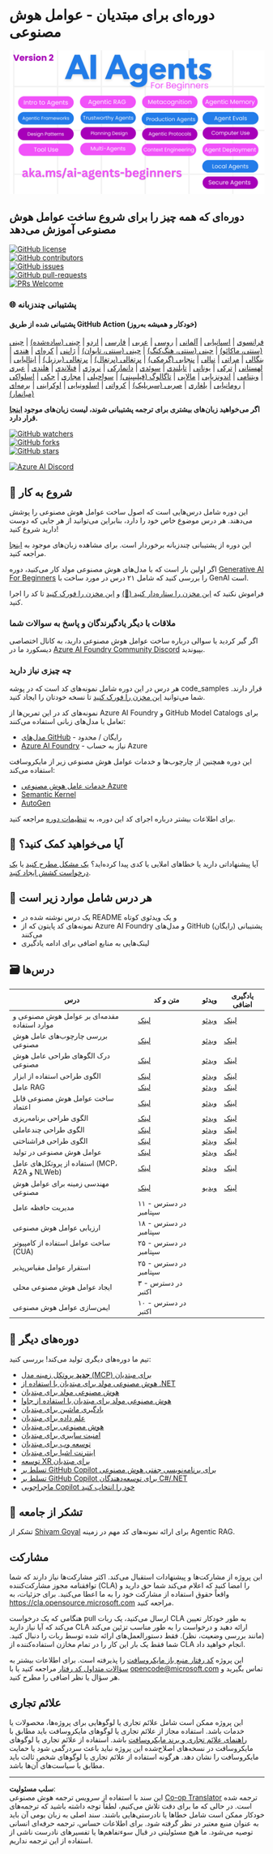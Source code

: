 <!--
CO_OP_TRANSLATOR_METADATA:
{
  "original_hash": "525a30a46e4451e243da0bb866d0f5f0",
  "translation_date": "2025-09-04T07:34:11+00:00",
  "source_file": "README.md",
  "language_code": "fa"
}
-->
# دوره‌ای برای مبتدیان - عوامل هوش مصنوعی

![Generative AI For Beginners](../../translated_images/repo-thumbnailv2.06f4a48036fde647f6ba4eb19f5651babe59bb30e972748afb349e47725d7601.fa.png)

## دوره‌ای که همه چیز را برای شروع ساخت عوامل هوش مصنوعی آموزش می‌دهد

[![GitHub license](https://img.shields.io/github/license/microsoft/ai-agents-for-beginners.svg)](https://github.com/microsoft/ai-agents-for-beginners/blob/master/LICENSE?WT.mc_id=academic-105485-koreyst)  
[![GitHub contributors](https://img.shields.io/github/contributors/microsoft/ai-agents-for-beginners.svg)](https://GitHub.com/microsoft/ai-agents-for-beginners/graphs/contributors/?WT.mc_id=academic-105485-koreyst)  
[![GitHub issues](https://img.shields.io/github/issues/microsoft/ai-agents-for-beginners.svg)](https://GitHub.com/microsoft/ai-agents-for-beginners/issues/?WT.mc_id=academic-105485-koreyst)  
[![GitHub pull-requests](https://img.shields.io/github/issues-pr/microsoft/ai-agents-for-beginners.svg)](https://GitHub.com/microsoft/ai-agents-for-beginners/pulls/?WT.mc_id=academic-105485-koreyst)  
[![PRs Welcome](https://img.shields.io/badge/PRs-welcome-brightgreen.svg?style=flat-square)](http://makeapullrequest.com?WT.mc_id=academic-105485-koreyst)  

### 🌐 پشتیبانی چندزبانه

#### پشتیبانی شده از طریق GitHub Action (خودکار و همیشه به‌روز)

[فرانسوی](../fr/README.md) | [اسپانیایی](../es/README.md) | [آلمانی](../de/README.md) | [روسی](../ru/README.md) | [عربی](../ar/README.md) | [فارسی](./README.md) | [اردو](../ur/README.md) | [چینی (ساده‌شده)](../zh/README.md) | [چینی (سنتی، ماکائو)](../mo/README.md) | [چینی (سنتی، هنگ‌کنگ)](../hk/README.md) | [چینی (سنتی، تایوان)](../tw/README.md) | [ژاپنی](../ja/README.md) | [کره‌ای](../ko/README.md) | [هندی](../hi/README.md) | [بنگالی](../bn/README.md) | [مراتی](../mr/README.md) | [نپالی](../ne/README.md) | [پنجابی (گرمکی)](../pa/README.md) | [پرتغالی (پرتغال)](../pt/README.md) | [پرتغالی (برزیل)](../br/README.md) | [ایتالیایی](../it/README.md) | [لهستانی](../pl/README.md) | [ترکی](../tr/README.md) | [یونانی](../el/README.md) | [تایلندی](../th/README.md) | [سوئدی](../sv/README.md) | [دانمارکی](../da/README.md) | [نروژی](../no/README.md) | [فنلاندی](../fi/README.md) | [هلندی](../nl/README.md) | [عبری](../he/README.md) | [ویتنامی](../vi/README.md) | [اندونزیایی](../id/README.md) | [مالایی](../ms/README.md) | [تاگالوگ (فیلیپینی)](../tl/README.md) | [سواحیلی](../sw/README.md) | [مجاری](../hu/README.md) | [چکی](../cs/README.md) | [اسلواکی](../sk/README.md) | [رومانیایی](../ro/README.md) | [بلغاری](../bg/README.md) | [صربی (سیریلیک)](../sr/README.md) | [کرواتی](../hr/README.md) | [اسلوونیایی](../sl/README.md) | [اوکراینی](../uk/README.md) | [برمه‌ای (میانمار)](../my/README.md)

**اگر می‌خواهید زبان‌های بیشتری برای ترجمه پشتیبانی شوند، لیست زبان‌های موجود [اینجا](https://github.com/Azure/co-op-translator/blob/main/getting_started/supported-languages.md) قرار دارد.**

[![GitHub watchers](https://img.shields.io/github/watchers/microsoft/ai-agents-for-beginners.svg?style=social&label=Watch)](https://GitHub.com/microsoft/ai-agents-for-beginners/watchers/?WT.mc_id=academic-105485-koreyst)  
[![GitHub forks](https://img.shields.io/github/forks/microsoft/ai-agents-for-beginners.svg?style=social&label=Fork)](https://GitHub.com/microsoft/ai-agents-for-beginners/network/?WT.mc_id=academic-105485-koreyst)  
[![GitHub stars](https://img.shields.io/github/stars/microsoft/ai-agents-for-beginners.svg?style=social&label=Star)](https://GitHub.com/microsoft/ai-agents-for-beginners/stargazers/?WT.mc_id=academic-105485-koreyst)  

[![Azure AI Discord](https://dcbadge.limes.pink/api/server/kzRShWzttr)](https://discord.gg/kzRShWzttr)

## 🌱 شروع به کار

این دوره شامل درس‌هایی است که اصول ساخت عوامل هوش مصنوعی را پوشش می‌دهند. هر درس موضوع خاص خود را دارد، بنابراین می‌توانید از هر جایی که دوست دارید شروع کنید!

این دوره از پشتیبانی چندزبانه برخوردار است. برای مشاهده زبان‌های موجود به [اینجا](../..) مراجعه کنید.

اگر اولین بار است که با مدل‌های هوش مصنوعی مولد کار می‌کنید، دوره [Generative AI For Beginners](https://aka.ms/genai-beginners) را بررسی کنید که شامل ۲۱ درس در مورد ساخت با GenAI است.

فراموش نکنید که [این مخزن را ستاره‌دار کنید (🌟)](https://docs.github.com/en/get-started/exploring-projects-on-github/saving-repositories-with-stars?WT.mc_id=academic-105485-koreyst) و [این مخزن را فورک کنید](https://github.com/microsoft/ai-agents-for-beginners/fork) تا کد را اجرا کنید.

### ملاقات با دیگر یادگیرندگان و پاسخ به سوالات شما

اگر گیر کردید یا سوالی درباره ساخت عوامل هوش مصنوعی دارید، به کانال اختصاصی دیسکورد ما در [Azure AI Foundry Community Discord](https://aka.ms/ai-agents/discord) بپیوندید.

### چه چیزی نیاز دارید

هر درس در این دوره شامل نمونه‌های کد است که در پوشه code_samples قرار دارند. شما می‌توانید [این مخزن را فورک کنید](https://github.com/microsoft/ai-agents-for-beginners/fork) تا نسخه خودتان را ایجاد کنید.

نمونه‌های کد در این تمرین‌ها از Azure AI Foundry و GitHub Model Catalogs برای تعامل با مدل‌های زبانی استفاده می‌کنند:

- [مدل‌های GitHub](https://aka.ms/ai-agents-beginners/github-models) - رایگان / محدود  
- [Azure AI Foundry](https://aka.ms/ai-agents-beginners/ai-foundry) - نیاز به حساب Azure  

این دوره همچنین از چارچوب‌ها و خدمات عوامل هوش مصنوعی زیر از مایکروسافت استفاده می‌کند:

- [خدمات عامل هوش مصنوعی Azure](https://aka.ms/ai-agents-beginners/ai-agent-service)  
- [Semantic Kernel](https://aka.ms/ai-agents-beginners/semantic-kernel)  
- [AutoGen](https://aka.ms/ai-agents/autogen)  

برای اطلاعات بیشتر درباره اجرای کد این دوره، به [تنظیمات دوره](./00-course-setup/README.md) مراجعه کنید.

## 🙏 آیا می‌خواهید کمک کنید؟

آیا پیشنهاداتی دارید یا خطاهای املایی یا کدی پیدا کرده‌اید؟ [یک مشکل مطرح کنید](https://github.com/microsoft/ai-agents-for-beginners/issues?WT.mc_id=academic-105485-koreyst) یا [یک درخواست کشش ایجاد کنید](https://github.com/microsoft/ai-agents-for-beginners/pulls?WT.mc_id=academic-105485-koreyst).

## 📂 هر درس شامل موارد زیر است

- یک درس نوشته شده در README و یک ویدئوی کوتاه  
- نمونه‌های کد پایتون که از Azure AI Foundry و مدل‌های GitHub (رایگان) پشتیبانی می‌کنند  
- لینک‌هایی به منابع اضافی برای ادامه یادگیری  

## 🗃️ درس‌ها

| **درس**                                     | **متن و کد**                                      | **ویدئو**                                                  | **یادگیری اضافی**                                                                     |
|---------------------------------------------|--------------------------------------------------|------------------------------------------------------------|---------------------------------------------------------------------------------------|
| مقدمه‌ای بر عوامل هوش مصنوعی و موارد استفاده | [لینک](./01-intro-to-ai-agents/README.md)        | [ویدئو](https://youtu.be/3zgm60bXmQk?si=z8QygFvYQv-9WtO1)   | [لینک](https://aka.ms/ai-agents-beginners/collection?WT.mc_id=academic-105485-koreyst) |
| بررسی چارچوب‌های عامل هوش مصنوعی            | [لینک](./02-explore-agentic-frameworks/README.md)| [ویدئو](https://youtu.be/ODwF-EZo_O8?si=Vawth4hzVaHv-u0H)   | [لینک](https://aka.ms/ai-agents-beginners/collection?WT.mc_id=academic-105485-koreyst) |
| درک الگوهای طراحی عامل هوش مصنوعی           | [لینک](./03-agentic-design-patterns/README.md)   | [ویدئو](https://youtu.be/m9lM8qqoOEA?si=BIzHwzstTPL8o9GF)   | [لینک](https://aka.ms/ai-agents-beginners/collection?WT.mc_id=academic-105485-koreyst) |
| الگوی طراحی استفاده از ابزار                | [لینک](./04-tool-use/README.md)                  | [ویدئو](https://youtu.be/vieRiPRx-gI?si=2z6O2Xu2cu_Jz46N)   | [لینک](https://aka.ms/ai-agents-beginners/collection?WT.mc_id=academic-105485-koreyst) |
| عامل RAG                                    | [لینک](./05-agentic-rag/README.md)               | [ویدئو](https://youtu.be/WcjAARvdL7I?si=gKPWsQpKiIlDH9A3)   | [لینک](https://aka.ms/ai-agents-beginners/collection?WT.mc_id=academic-105485-koreyst) |
| ساخت عوامل هوش مصنوعی قابل اعتماد           | [لینک](./06-building-trustworthy-agents/README.md)| [ویدئو](https://youtu.be/iZKkMEGBCUQ?si=jZjpiMnGFOE9L8OK)   | [لینک](https://aka.ms/ai-agents-beginners/collection?WT.mc_id=academic-105485-koreyst) |
| الگوی طراحی برنامه‌ریزی                     | [لینک](./07-planning-design/README.md)           | [ویدئو](https://youtu.be/kPfJ2BrBCMY?si=6SC_iv_E5-mzucnC)   | [لینک](https://aka.ms/ai-agents-beginners/collection?WT.mc_id=academic-105485-koreyst) |
| الگوی طراحی چندعاملی                        | [لینک](./08-multi-agent/README.md)               | [ویدئو](https://youtu.be/V6HpE9hZEx0?si=rMgDhEu7wXo2uo6g)   | [لینک](https://aka.ms/ai-agents-beginners/collection?WT.mc_id=academic-105485-koreyst) |
| الگوی طراحی فراشناختی                       | [لینک](./09-metacognition/README.md)             | [ویدئو](https://youtu.be/His9R6gw6Ec?si=8gck6vvdSNCt6OcF)   | [لینک](https://aka.ms/ai-agents-beginners/collection?WT.mc_id=academic-105485-koreyst) |
| عوامل هوش مصنوعی در تولید                   | [لینک](./10-ai-agents-production/README.md)      | [ویدئو](https://youtu.be/l4TP6IyJxmQ?si=31dnhexRo6yLRJDl)   | [لینک](https://aka.ms/ai-agents-beginners/collection?WT.mc_id=academic-105485-koreyst) |
| استفاده از پروتکل‌های عامل (MCP، A2A و NLWeb)| [لینک](./11-agentic-protocols/README.md)         | [ویدئو](https://youtu.be/X-Dh9R3Opn8)                       | [لینک](https://aka.ms/ai-agents-beginners/collection?WT.mc_id=academic-105485-koreyst) |
| مهندسی زمینه برای عوامل هوش مصنوعی            | [لینک](./12-context-engineering/README.md)         | [ویدیو](https://youtu.be/F5zqRV7gEag)                                 | [لینک](https://aka.ms/ai-agents-beginners/collection?WT.mc_id=academic-105485-koreyst) |
| مدیریت حافظه عامل                              | در دسترس - ۱۱ سپتامبر                              |                                                            |                                                                                        |
| ارزیابی عوامل هوش مصنوعی                       | در دسترس - ۱۸ سپتامبر                              |                                                            |                                                                                        |
| ساخت عوامل استفاده از کامپیوتر (CUA)           | در دسترس - ۲۵ سپتامبر                              |                                                            |                                                                                        |
| استقرار عوامل مقیاس‌پذیر                        | در دسترس - ۲۵ سپتامبر                              |                                                            |                                                                                        |
| ایجاد عوامل هوش مصنوعی محلی                    | در دسترس - ۳ اکتبر                                 |                                                            |                                                                                        |
| ایمن‌سازی عوامل هوش مصنوعی                     | در دسترس - ۱۰ اکتبر                                |                                                            |                                                                                        |

## 🎒 دوره‌های دیگر

تیم ما دوره‌های دیگری تولید می‌کند! بررسی کنید:

- [**جدید** پروتکل زمینه مدل (MCP) برای مبتدیان](https://github.com/microsoft/mcp-for-beginners?WT.mc_id=academic-105485-koreyst)
- [هوش مصنوعی مولد برای مبتدیان با استفاده از .NET](https://github.com/microsoft/Generative-AI-for-beginners-dotnet?WT.mc_id=academic-105485-koreyst)
- [هوش مصنوعی مولد برای مبتدیان](https://github.com/microsoft/generative-ai-for-beginners?WT.mc_id=academic-105485-koreyst)
- [هوش مصنوعی مولد برای مبتدیان با استفاده از جاوا](https://github.com/microsoft/generative-ai-for-beginners-java?WT.mc_id=academic-105485-koreyst)
- [یادگیری ماشین برای مبتدیان](https://aka.ms/ml-beginners?WT.mc_id=academic-105485-koreyst)
- [علم داده برای مبتدیان](https://aka.ms/datascience-beginners?WT.mc_id=academic-105485-koreyst)
- [هوش مصنوعی برای مبتدیان](https://aka.ms/ai-beginners?WT.mc_id=academic-105485-koreyst)
- [امنیت سایبری برای مبتدیان](https://github.com/microsoft/Security-101??WT.mc_id=academic-96948-sayoung)
- [توسعه وب برای مبتدیان](https://aka.ms/webdev-beginners?WT.mc_id=academic-105485-koreyst)
- [اینترنت اشیا برای مبتدیان](https://aka.ms/iot-beginners?WT.mc_id=academic-105485-koreyst)
- [توسعه XR برای مبتدیان](https://github.com/microsoft/xr-development-for-beginners?WT.mc_id=academic-105485-koreyst)
- [تسلط بر GitHub Copilot برای برنامه‌نویسی جفتی هوش مصنوعی](https://aka.ms/GitHubCopilotAI?WT.mc_id=academic-105485-koreyst)
- [تسلط بر GitHub Copilot برای توسعه‌دهندگان C#/.NET](https://github.com/microsoft/mastering-github-copilot-for-dotnet-csharp-developers?WT.mc_id=academic-105485-koreyst)
- [ماجراجویی Copilot خود را انتخاب کنید](https://github.com/microsoft/CopilotAdventures?WT.mc_id=academic-105485-koreyst)

## 🌟 تشکر از جامعه

تشکر از [Shivam Goyal](https://www.linkedin.com/in/shivam2003/) برای ارائه نمونه‌های کد مهم در زمینه Agentic RAG.

## مشارکت

این پروژه از مشارکت‌ها و پیشنهادات استقبال می‌کند. اکثر مشارکت‌ها نیاز دارند که شما توافقنامه مجوز مشارکت‌کننده (CLA) را امضا کنید که اعلام می‌کند شما حق دارید و واقعاً حقوق استفاده از مشارکت خود را به ما اعطا می‌کنید. برای جزئیات، به 
<https://cla.opensource.microsoft.com> مراجعه کنید.

هنگامی که یک درخواست pull ارسال می‌کنید، یک ربات CLA به طور خودکار تعیین می‌کند که آیا نیاز دارید CLA ارائه دهید و درخواست را به طور مناسب تزئین می‌کند (مانند بررسی وضعیت، نظر). فقط دستورالعمل‌های ارائه شده توسط ربات را دنبال کنید. شما فقط یک بار این کار را در تمام مخازن استفاده‌کننده از CLA انجام خواهید داد.

این پروژه [کد رفتار منبع باز مایکروسافت](https://opensource.microsoft.com/codeofconduct/) را پذیرفته است.
برای اطلاعات بیشتر به [سؤالات متداول کد رفتار](https://opensource.microsoft.com/codeofconduct/faq/) مراجعه کنید یا با [opencode@microsoft.com](mailto:opencode@microsoft.com) تماس بگیرید و هر سؤال یا نظر اضافی را مطرح کنید.

## علائم تجاری

این پروژه ممکن است شامل علائم تجاری یا لوگوهایی برای پروژه‌ها، محصولات یا خدمات باشد. استفاده مجاز از علائم تجاری یا لوگوهای مایکروسافت باید مطابق با [راهنمای علائم تجاری و برند مایکروسافت](https://www.microsoft.com/legal/intellectualproperty/trademarks/usage/general) باشد.
استفاده از علائم تجاری یا لوگوهای مایکروسافت در نسخه‌های اصلاح‌شده این پروژه نباید باعث سردرگمی شود یا حمایت مایکروسافت را نشان دهد.
هرگونه استفاده از علائم تجاری یا لوگوهای شخص ثالث باید مطابق با سیاست‌های آن‌ها باشد.

---

**سلب مسئولیت**:  
این سند با استفاده از سرویس ترجمه هوش مصنوعی [Co-op Translator](https://github.com/Azure/co-op-translator) ترجمه شده است. در حالی که ما برای دقت تلاش می‌کنیم، لطفاً توجه داشته باشید که ترجمه‌های خودکار ممکن است شامل خطاها یا نادرستی‌هایی باشند. سند اصلی به زبان بومی آن باید به عنوان منبع معتبر در نظر گرفته شود. برای اطلاعات حساس، ترجمه حرفه‌ای انسانی توصیه می‌شود. ما هیچ مسئولیتی در قبال سوءتفاهم‌ها یا تفسیرهای نادرست ناشی از استفاده از این ترجمه نداریم.